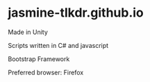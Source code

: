 # jasmine-tlkdr.github.io

Made in Unity

Scripts written in C# and javascript

Bootstrap Framework 

Preferred browser: Firefox
